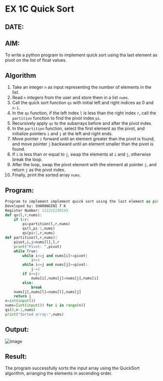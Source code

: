 # EX 1C Quick Sort
## DATE:
## AIM:
To write a python program to implement quick sort using tha last element as pivot on the list of float values.

## Algorithm
1. Take an integer `n` as input representing the number of elements in the list.  
2. Read `n` integers from the user and store them in a list `nums`.  
3. Call the quick sort function `qs` with initial left and right indices as 0 and `n-1`.  
4. In the `qs` function, if the left index `l` is less than the right index `r`, call the `partition` function to find the pivot index `pi`.  
5. Recursively apply `qs` to the subarrays before and after the pivot index.  
6. In the `partition` function, select the first element as the pivot, and initialize pointers `i` and `j` at the left and right ends.  
7. Move pointer `i` forward until an element greater than the pivot is found, and move pointer `j` backward until an element smaller than the pivot is found.  
8. If `i` is less than or equal to `j`, swap the elements at `i` and `j`, otherwise break the loop.  
9. After the loop, swap the pivot element with the element at pointer `j`, and return `j` as the pivot index.  
10. Finally, print the sorted array `nums`.  

## Program:
```python
Program to implement implement quick sort using the last element as pivot on the list of float values.
Developed by: SHARANGINI T K
Register Number: 212222230143
def qs(l,r,nums):
    if l<r:
        pi=partition(l,r,nums)
        qs(l,pi-1,nums)
        qs(pi+1,r,nums)
def partition(l,r,nums):
    pivot,i,j=nums[l],l,r
    print("Pivot: ",pivot)
    while True:
        while i<=j and nums[i]<=pivot:
            i+=1
        while i<=j and nums[j]>=pivot:
            j-=1
        if i<=j:
            nums[i],nums[j]=nums[j],nums[i]
        else:
            break
    nums[j],nums[l]=nums[l],nums[j]
    return j
n=int(input())
nums=[int(input()) for i in range(n)]
qs(0,n-1,nums)
print("Sorted array:",nums)
```

## Output:
![image](https://github.com/user-attachments/assets/fb3d93bb-8aab-46f5-911e-a3a4cddd89df)


## Result:
The program successfully sorts the input array using the QuickSort algorithm, arranging the elements in ascending order.
